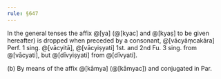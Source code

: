 ```yaml
---
rule: §647
---
```


In the general tenses the affix @[ya] (@[kyac] and @[kyaṣ] to be given hereafter) is dropped when preceded by a consonant, @[vācyāṃcakāra] Perf. 1 sing. @[vācyitā], @[vācyiṣyati] 1st. and 2nd Fu. 3 sing. from @[vācyati], but @[dīvyiṣyati] from @[dīvyati].

(b) By means of the affix @[kāmya] (@[kāmyac]) and conjugated in Par.